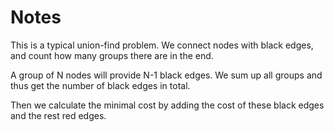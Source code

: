# Notes

This is a typical union-find problem. We connect nodes with black edges, and count how many groups there are in the end.

A group of N nodes will provide N-1 black edges. We sum up all groups and thus get the number of black edges in total.

Then we calculate the minimal cost by adding the cost of these black edges and the rest red edges.